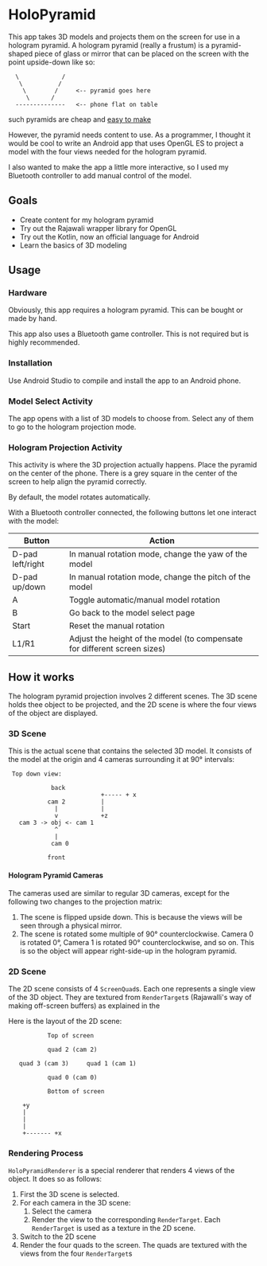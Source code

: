 # HoloPyramid

This app takes 3D models and projects them on the
screen for use in a hologram pyramid. A hologram pyramid
(really a frustum) is a pyramid-shaped piece of glass or
mirror that can be placed on the screen with the point
upside-down like so:

```
  \            /
   \          /
    \        /     <-- pyramid goes here
     \      /
  --------------   <-- phone flat on table
```

such pyramids are cheap and [easy to make](http://www.instructables.com/id/No-CD-case-no-tape-3D-hologram-pyramid-the-quickes/)

However, the pyramid needs content to use. As a programmer,
I thought it would be cool to write an Android app that uses
OpenGL ES to project a model with the four views needed for
the hologram pyramid.

I also wanted to make the app a little more interactive,
so I used my Bluetooth controller to add manual control
of the model.

## Goals

* Create content for my hologram pyramid
* Try out the Rajawali wrapper library for OpenGL
* Try out the Kotlin, now an official language for Android
* Learn the basics of 3D modeling

## Usage

### Hardware

Obviously, this app requires a hologram pyramid. This
can be bought or made by hand.

This app also uses a Bluetooth game controller. This is
not required but is highly recommended.

### Installation
Use Android Studio to compile and install the app to an
Android phone.

### Model Select Activity

The app opens with a list of 3D models to choose
from. Select any of them to go to the hologram projection
mode.

### Hologram Projection Activity

This activity is where the 3D projection actually happens.
Place the pyramid on the center of the phone. There
is a grey square in the center of the screen to help
align the pyramid correctly.

By default, the model rotates automatically.

With a Bluetooth controller connected, the following
buttons let one interact with the model:

| Button | Action |
|--------|--------|
| D-pad left/right    | In manual rotation mode, change the yaw of the model |
| D-pad up/down       | In manual rotation mode, change the pitch of the model |
| A                   | Toggle automatic/manual model rotation |
| B                   | Go back to the model select page |
| Start               | Reset the manual rotation |
| L1/R1               | Adjust the height of the model (to compensate for different screen sizes) |

## How it works

The hologram pyramid projection involves 2 different
scenes. The 3D scene holds thee object to be projected, and the
2D scene is where the four views of the object are
displayed.

### 3D Scene

This is the actual scene that contains the selected
3D model. It consists of the model at the origin
and 4 cameras surrounding it at 90° intervals:

```
 Top down view:
 
            back
                          +----- + x
           cam 2          |
             |            |
             v            +z
   cam 3 -> obj <- cam 1
             ^
             |
            cam 0
 
           front
```

#### Hologram Pyramid Cameras

The cameras used are similar to regular 3D cameras, except for the following
two changes to the projection matrix:

1. The scene is flipped upside down. This is because the views will be
   seen through a physical mirror.
2. The scene is rotated some multiple of 90° counterclockwise. Camera 0 is 
   rotated 0°, Camera 1 is rotated  90° counterclockwise, and so on. This is
   so the object will appear right-side-up in the hologram pyramid.

### 2D Scene

The 2D scene consists of 4 `ScreenQuad`s. Each one represents a single view
of the 3D object. They are textured from `RenderTarget`s (Rajawalli's way of
making off-screen buffers) as explained in the 

Here is the layout of the 2D scene:

```
           Top of screen
            
           quad 2 (cam 2)
 
   quad 3 (cam 3)     quad 1 (cam 1)
 
           quad 0 (cam 0)
           
           Bottom of screen
 
    +y
    |
    |
    |
    +------- +x
```

### Rendering Process

`HoloPyramidRenderer` is a special renderer that renders 4 views of the object.
It does so as follows:

1. First the 3D scene is selected. 
2. For each camera in the 3D scene:
   1. Select the camera
   2. Render the view to the corresponding `RenderTarget`. Each `RenderTarget`
      is used as a texture in the 2D scene.
3. Switch to the 2D scene
4. Render the four quads to the screen. The quads are textured with the
   views from the four `RenderTarget`s